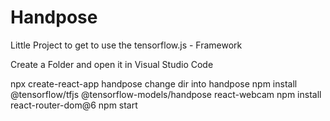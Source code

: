 # Handpose

Little Project to get to use the tensorflow.js - Framework

Create a Folder and open it in Visual Studio Code

npx create-react-app handpose
change dir into handpose
npm install @tensorflow/tfjs @tensorflow-models/handpose react-webcam
npm install react-router-dom@6
npm start